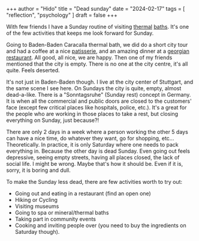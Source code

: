 +++
author = "Hido"
title = "Dead sunday"
date = "2024-02-17"
tags = [
  "reflection",
  "psychology"
]
draft = false
+++

With few friends I have a Sunday routine of visiting [thermal](https://www.panorama-therme.de/startseite/) [baths](https://caracalla.de/). It's one of the few activities that keeps me look forward for Sunday.

Going to Baden-Baden Caracalla thermal bath, we did do a short city tour and had a coffee at a nice [patisserie](https://www.hotel-beek.de/cafe-patisserie-restaurant/), and an amazing dinner at a [georgian restaurant](https://restaurant-nani.de/). All good, all nice, we are happy. Then one of my friends mentioned that the city is empty. There is no one at the city centre, it's all quite. Feels deserted.

It's not just in Baden-Baden though. I live at the city center of Stuttgart, and the same scene I see here. On Sundays the city is quite, empty, almost dead-a-like. There is a "Sonntagsruhe" (Sunday rest) concept in Germany. It is when all the commercial and public doors are closed to the customers' face (except few critical places like hospitals, police, etc.). It's a great for the people who are working in those places to take a rest, but closing everything on Sunday, just because?!

There are only 2 days in a week where a person working the other 5 days can have a nice time, do whatever they want, go for shopping, etc... Theoretically. In practice, it is only Saturday where one needs to pack everything in. Because the other day is dead Sunday. Even going out feels depressive, seeing empty streets, having all places closed, the lack of social life. I might be wrong. Maybe that's how it should be. Even if it is, sorry, it is boring and dull. 

To make the Sunday less dead, there are few activities worth to try out:
* Going out and eating in a restaurant (find an open one)
* Hiking or Cycling
* Visiting museums
* Going to spa or mineral/thermal baths
* Taking part in community events
* Cooking and inviting people over (you need to buy the ingredients on Saturday though).


